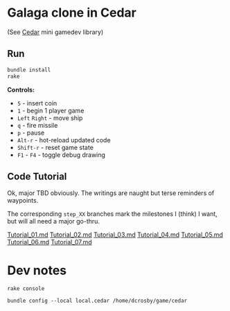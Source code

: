 # Galaga clone in Cedar

(See [Cedar](https://github.com/dcrosby42/cedar) mini gamedev library)

## Run
```s
bundle install
rake
```

**Controls:**

- `5` - insert coin
- `1` - begin 1 player game
- `Left` `Right` - move ship
- `q` - fire missile
- `p` - pause
- `Alt-r` - hot-reload updated code
- `Shift-r` - reset game state
- `F1` - `F4` - toggle debug drawing



## Code Tutorial

Ok, major TBD obviously. The writings are naught but terse reminders of waypoints.

The corresponding `step_XX` branches mark the milestones I (think) I want, but will all need a major go-thru.

[Tutorial_01.md](Tutorial_01.md)
[Tutorial_02.md](Tutorial_02.md)
[Tutorial_03.md](Tutorial_03.md)
[Tutorial_04.md](Tutorial_04.md)
[Tutorial_05.md](Tutorial_05.md)
[Tutorial_06.md](Tutorial_06.md)
[Tutorial_07.md](Tutorial_07.md)

# Dev notes

`rake console`

`bundle config --local local.cedar /home/dcrosby/game/cedar`
